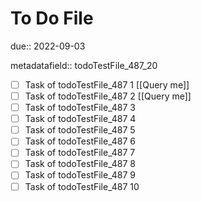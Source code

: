 # To Do File

due:: 2022-09-03

metadatafield:: todoTestFile_487_20

- [ ] Task of todoTestFile_487 1 [[Query me]]
- [ ] Task of todoTestFile_487 2 [[Query me]]
- [ ] Task of todoTestFile_487 3
- [ ] Task of todoTestFile_487 4
- [ ] Task of todoTestFile_487 5
- [ ] Task of todoTestFile_487 6
- [ ] Task of todoTestFile_487 7
- [ ] Task of todoTestFile_487 8
- [ ] Task of todoTestFile_487 9
- [ ] Task of todoTestFile_487 10